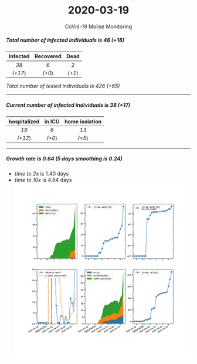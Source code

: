<div align='center'>

# 2020-03-19
CoVid-19 Molise Monitoring
</div>

##### Total number of infected individuals is 46 (+18)
Infected | Recovered | Dead
:---: | :---: | :---:
*38* | *6* | *2*
*(+17*) | *(+0*) | (*+1*)

*Total number of tested individuals is 426 (+65)*
***
##### Current number of infected individuals is 38 (+17)
hospitalized | in ICU | home isolation
:---: | :---: | :---:
*19* |*6* |*13*
*(+12*) |*(+0*) |*(+5*)
***
##### Growth rate is 0.64 (5 days smoothing is 0.24)
- *time to 2x* is 1.40 days
- *time to 10x* is 4.64 days
![stats][stats]

[stats]: stats_Molise.png
